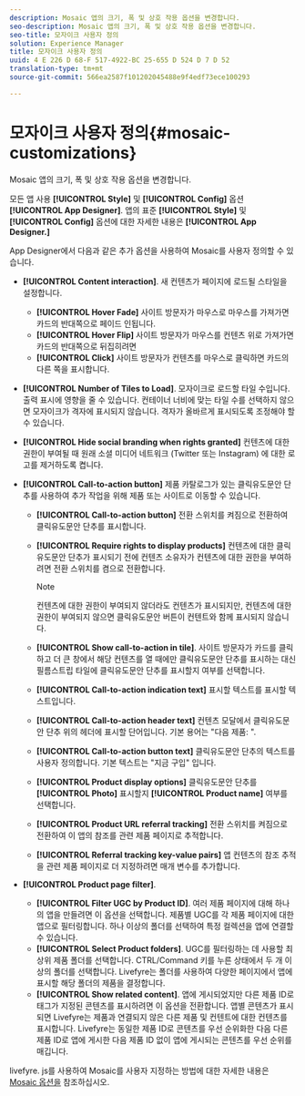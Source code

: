 ```yaml
---
description: Mosaic 앱의 크기, 폭 및 상호 작용 옵션을 변경합니다.
seo-description: Mosaic 앱의 크기, 폭 및 상호 작용 옵션을 변경합니다.
seo-title: 모자이크 사용자 정의
solution: Experience Manager
title: 모자이크 사용자 정의
uuid: 4 E 226 D 68-F 517-4922-BC 25-655 D 524 D 7 D 52
translation-type: tm+mt
source-git-commit: 566ea2587f101202045488e9f4edf73ece100293

---
```



# 모자이크 사용자 정의{#mosaic-customizations}

Mosaic 앱의 크기, 폭 및 상호 작용 옵션을 변경합니다.

모든 앱 사용 **[!UICONTROL Style]** 및 **[!UICONTROL Config]** 옵션 **[!UICONTROL App Designer]**. 앱의 표준 **[!UICONTROL Style]** 및 **[!UICONTROL Config]** 옵션에 대한 자세한 내용은 **[!UICONTROL App Designer.]**

App Designer에서 다음과 같은 추가 옵션을 사용하여 Mosaic를 사용자 정의할 수 있습니다.

* **[!UICONTROL Content interaction]**. 새 컨텐츠가 페이지에 로드될 스타일을 설정합니다.

   * **[!UICONTROL Hover Fade]** 사이트 방문자가 마우스로 마우스를 가져가면 카드의 반대쪽으로 페이드 인됩니다.
   * **[!UICONTROL Hover Flip]** 사이트 방문자가 마우스를 컨텐츠 위로 가져가면 카드의 반대쪽으로 뒤집히려면
   * **[!UICONTROL Click]** 사이트 방문자가 컨텐츠를 마우스로 클릭하면 카드의 다른 쪽을 표시합니다.

* **[!UICONTROL Number of Tiles to Load]**. 모자이크로 로드할 타일 수입니다. 출력 표시에 영향을 줄 수 있습니다. 컨테이너 너비에 맞는 타일 수를 선택하지 않으면 모자이크가 격자에 표시되지 않습니다. 격자가 올바르게 표시되도록 조정해야 할 수 있습니다.
* **[!UICONTROL Hide social branding when rights granted]** 컨텐츠에 대한 권한이 부여될 때 원래 소셜 미디어 네트워크 (Twitter 또는 Instagram) 에 대한 로고를 제거하도록 켭니다.

* **[!UICONTROL Call-to-action button]** 제품 카탈로그가 있는 클릭유도문안 단추를 사용하여 추가 작업을 위해 제품 또는 사이트로 이동할 수 있습니다.

   * **[!UICONTROL Call-to-action button]** 전환 스위치를 켜짐으로 전환하여 클릭유도문안 단추를 표시합니다.

   * **[!UICONTROL Require rights to display products]** 컨텐츠에 대한 클릭유도문안 단추가 표시되기 전에 컨텐츠 소유자가 컨텐츠에 대한 권한을 부여하려면 전환 스위치를 켬으로 전환합니다.

      >[!NOTE]
      >
      >컨텐츠에 대한 권한이 부여되지 않더라도 컨텐츠가 표시되지만, 컨텐츠에 대한 권한이 부여되지 않으면 클릭유도문안 버튼이 컨텐트와 함께 표시되지 않습니다.

   * **[!UICONTROL Show call-to-action in tile]**. 사이트 방문자가 카드를 클릭하고 더 큰 창에서 해당 컨텐츠를 열 때에만 클릭유도문안 단추를 표시하는 대신 필름스트립 타일에 클릭유도문안 단추를 표시할지 여부를 선택합니다.
   * **[!UICONTROL Call-to-action indication text]** 표시할 텍스트를 표시할 텍스트입니다.

   * **[!UICONTROL Call-to-action header text]** 컨텐츠 모달에서 클릭유도문안 단추 위의 헤더에 표시할 단어입니다. 기본 용어는 "다음 제품: ".

   * **[!UICONTROL Call-to-action button text]** 클릭유도문안 단추의 텍스트를 사용자 정의합니다. 기본 텍스트는 "지금 구입" 입니다.

   * **[!UICONTROL Product display options]** 클릭유도문안 단추를 **[!UICONTROL Photo]** 표시할지 **[!UICONTROL Product name]** 여부를 선택합니다.

   * **[!UICONTROL Product URL referral tracking]** 전환 스위치를 켜짐으로 전환하여 이 앱의 참조를 관련 제품 페이지로 추적합니다.

   * **[!UICONTROL Referral tracking key-value pairs]** 앱 컨텐츠의 참조 추적을 관련 제품 페이지로 더 지정하려면 매개 변수를 추가합니다.

* **[!UICONTROL Product page filter]**.

   * **[!UICONTROL Filter UGC by Product ID]**. 여러 제품 페이지에 대해 하나의 앱을 만들려면 이 옵션을 선택합니다. 제품별 UGC를 각 제품 페이지에 대한 앱으로 필터링합니다. 하나 이상의 폴더를 선택하여 특정 컬렉션을 앱에 연결할 수 있습니다.
   * **[!UICONTROL Select Product folders]**. UGC를 필터링하는 데 사용할 최상위 제품 폴더를 선택합니다. CTRL/Command 키를 누른 상태에서 두 개 이상의 폴더를 선택합니다. Livefyre는 폴더를 사용하여 다양한 페이지에서 앱에 표시할 해당 폴더의 제품을 결정합니다.
   * **[!UICONTROL Show related content]**. 앱에 게시되었지만 다른 제품 ID로 태그가 지정된 콘텐츠를 표시하려면 이 옵션을 전환합니다. 앱별 콘텐츠가 표시되면 Livefyre는 제품과 연결되지 않은 다른 제품 및 컨텐트에 대한 컨텐츠를 표시합니다. Livefyre는 동일한 제품 ID로 콘텐츠를 우선 순위화한 다음 다른 제품 ID로 앱에 게시한 다음 제품 ID 없이 앱에 게시되는 콘텐츠를 우선 순위를 매깁니다.

livefyre. js를 사용하여 Mosaic를 사용자 지정하는 방법에 대한 자세한 내용은 [Mosaic 옵션을](/help/implementation/c-getting-started/c-implementation-process/c-using-livefyre.js-to-create-customize-and-use-apps-on-your-site.md) 참조하십시오.
